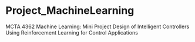 # Project_MachineLearning
MCTA 4362 Machine Learning: Mini Project   Design of Intelligent Controllers Using Reinforcement Learning for Control Applications
